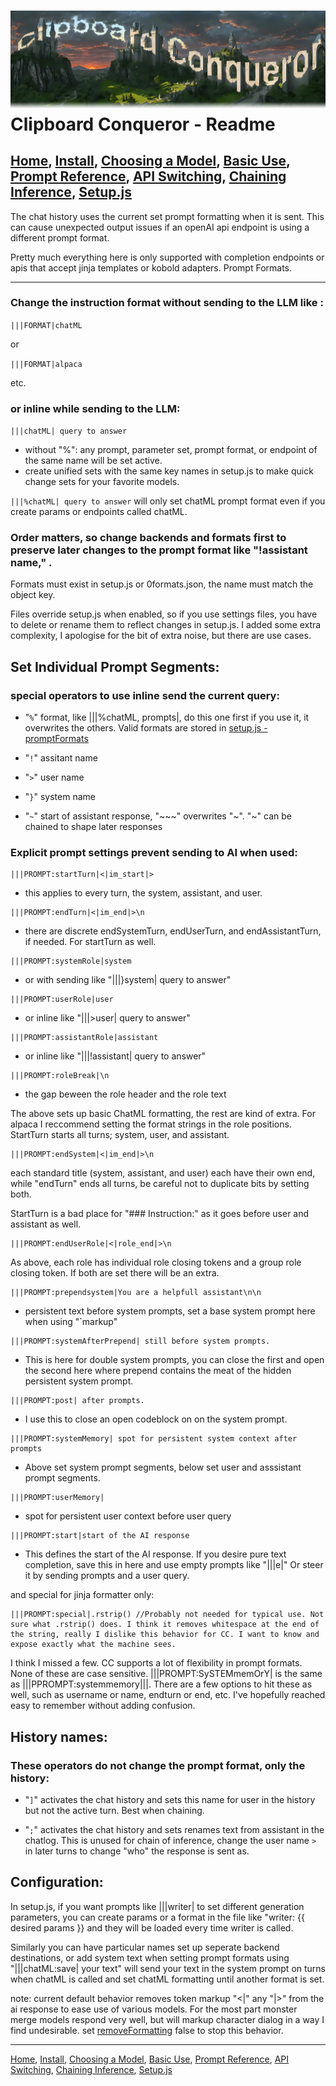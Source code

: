 ![Clipboard Conqueror Graphic logo. The letters are clouds and buildings on a lush estate.](CCfinal.jpg)
Clipboard Conqueror - Readme
=============================
[Home](readme.md), [Install](Readme-Install.md), [Choosing a Model](Readme-Choosing-A-Model.md), [Basic Use](Readme-How-To-Use-CC.md), [Prompt Reference](Readme-Prompt-Reference.md), [API Switching](Readme-Endpoints.md), [Chaining Inference](Readme-Inference-Chaining.md), [Setup.js](Readme-Setup.md)
---

The chat history uses the current set prompt formatting when it is sent. This can cause unexpected output issues if an openAI api endpoint is using a different prompt format.

Pretty much everything here is only supported with completion endpoints or apis that accept jinja templates or kobold adapters.
Prompt Formats.

---

### Change the instruction format without sending to the LLM like :

`|||FORMAT|chatML`

or

`|||FORMAT|alpaca`

etc.

### or inline while sending to the LLM:

`|||chatML| query to answer`

- without "%": any prompt, parameter set, prompt format, or endpoint of the same name will be set active. 
- create unified sets with the same key names in setup.js to make quick change sets for your favorite models. 

`|||%chatML| query to answer`  will only set chatML prompt format even if you create params or endpoints called chatML.


### Order matters, so change backends and formats first to preserve later changes to the prompt format like "!assistant name," . 

Formats must exist in setup.js or 0formats.json, the name must match the object key. 

Files override setup.js when enabled, so if you use settings files, you have to delete or rename them to reflect changes in setup.js.
I added some extra complexity, I apologise for the bit of extra noise, but there are use cases.

Set Individual Prompt Segments:
---
### special operators to use inline send the current query:

- "`%`" format, like |||%chatML, prompts|, do this one first if you use it, it overwrites the others. Valid formats are stored in [setup.js - promptFormats](https://github.com/aseichter2007/ClipboardConqueror/blob/a926ac45bd4a1d93f214cfa3000f77a99741545e/setup.js#L449)

- "`!`" assitant name

- "`>`" user name

- "`}`" system name

- "`~`" start of assistant response, "~~~" overwrites "~". "~" can be chained to shape later responses
 

### Explicit prompt settings prevent sending to AI when used:

```
|||PROMPT:startTurn|<|im_start|>
```
- this applies to every turn, the system, assistant, and user. 
```
|||PROMPT:endTurn|<|im_end|>\n
```
- there are discrete endSystemTurn, endUserTurn, and endAssistantTurn, if needed. For startTurn as well.
```
|||PROMPT:systemRole|system
```
- or with sending like "|||}system| query to answer"
```
|||PROMPT:userRole|user 
```
 - or inline like "|||>user| query to answer"

```
|||PROMPT:assistantRole|assistant
```
- or inline like "|||!assistant| query to answer"

```
|||PROMPT:roleBreak|\n
```
- the gap beween the role header and the role text

The above sets up basic ChatML formatting, the rest are kind of extra. For alpaca I reccommend setting the format strings in the role positions. StartTurn starts all turns; system, user, and assistant.  
```
|||PROMPT:endSystem|<|im_end|>\n 
```
each standard title (system, assistant, and user) each have their own end, while "endTurn" ends all turns, be careful not to duplicate bits by setting both.

StartTurn is a bad place for "### Instruction:" as it goes before user and assistant as well.
```
|||PROMPT:endUserRole|<|role_end|>\n
```
As above, each role has individual role closing tokens and a group role closing token. If both are set there will be an extra. 
```
|||PROMPT:prependsystem|You are a helpfull assistant\n\n 
```
- persistent text before system prompts, set a base system prompt here when using "`markup"
```
|||PROMPT:systemAfterPrepend| still before system prompts. 
```
- This is here for double system prompts, you can close the first and open the second here where prepend contains the meat of the hidden persistent system prompt. 
```
|||PROMPT:post| after prompts. 
```
- I use this to close an open codeblock on on the system prompt. 

```
|||PROMPT:systemMemory| spot for persistent system context after prompts
```
- Above set system prompt segments, below set user and asssistant prompt segments.
```
|||PROMPT:userMemory| 
```
- spot for persistent user context before user query
```
|||PROMPT:start|start of the AI response
```
- This defines the start of the AI response. If you desire pure text completion, save this in here and use empty prompts like "|||e|" Or steer it by sending prompts and a user query.

and special for jinja formatter only:

```
|||PROMPT:special|.rstrip() //Probably not needed for typical use. Not sure what .rstrip() does. I think it removes whitespace at the end of the string, really I dislike this behavior for CC. I want to know and expose exactly what the machine sees. 
```
I think I missed a few. CC supports a lot of flexibility in prompt formats.
None of these are case sensitive. |||PROMPT:SySTEMmemOrY| is the same as |||PPROMPT:systemmemory|||. There are a few options to hit these as well, such as username or name, endturn or end, etc. I've hopefully reached easy to remember without adding confusion.

History names:
---
### These operators do not change the prompt format, only the history:

- "`]`" activates the chat history and sets this name for user in the history but not the active turn. Best when chaining. 

- "`;`" activates the chat history and sets renames text from assistant in the chatlog. This is unused for chain of inference, change the user name `>` in later turns to change "who" the response is sent as.

Configuration:
---
In setup.js, if you want prompts like |||writer| to set different generation parameters, you can create params or a format in the file like "writer: {{ desired params }} and they will be loaded every time writer is called. 

Similarly you can have particular names set up seperate backend destinations, or add system text when setting prompt formats using "|||chatML:save| your text" will send your text in the system prompt on turns when chatML is called and set chatML formatting until another format is set. 

note: current default behavior removes token markup "<|" any "|>" from the ai response to ease use of various models. For the most part monster merge models respond very well, but will markup character dialog in a way I find undesirable. set [removeFormatting](https://github.com/aseichter2007/ClipboardConqueror/blob/7bb5720bfd1404d71be2184eaae1d59b6e8d72ed/setup.js#L396) false to stop this behavior. 


---
[Home](readme.md), [Install](Readme-Install.md), [Choosing a Model](Readme-Choosing-A-Model.md), [Basic Use](Readme-How-To-Use-CC.md), [Prompt Reference](Readme-Prompt-Reference.md), [API Switching](Readme-Endpoints.md), [Chaining Inference](Readme-Inference-Chaining.md), [Setup.js](Readme-Setup.md)